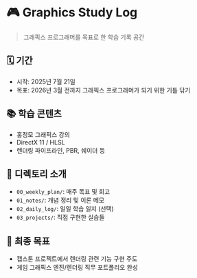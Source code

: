 # 🎮 Graphics Study Log

> 그래픽스 프로그래머를 목표로 한 학습 기록 공간

## 🗓️ 기간
- 시작: 2025년 7월 21일
- 목표: 2026년 3월 전까지 그래픽스 프로그래머가 되기 위한 기틀 닦기

## 📚 학습 콘텐츠
- 홍정모 그래픽스 강의
- DirectX 11 / HLSL
- 렌더링 파이프라인, PBR, 쉐이더 등

## 📂 디렉토리 소개
- `00_weekly_plan/`: 매주 목표 및 회고
- `01_notes/`: 개념 정리 및 이론 메모
- `02_daily_log/`: 일일 학습 일지 (선택)
- `03_projects/`: 직접 구현한 실습들

## 🎯 최종 목표
- 캡스톤 프로젝트에서 렌더링 관련 기능 구현 주도
- 게임 그래픽스 엔진/렌더링 직무 포트폴리오 완성
